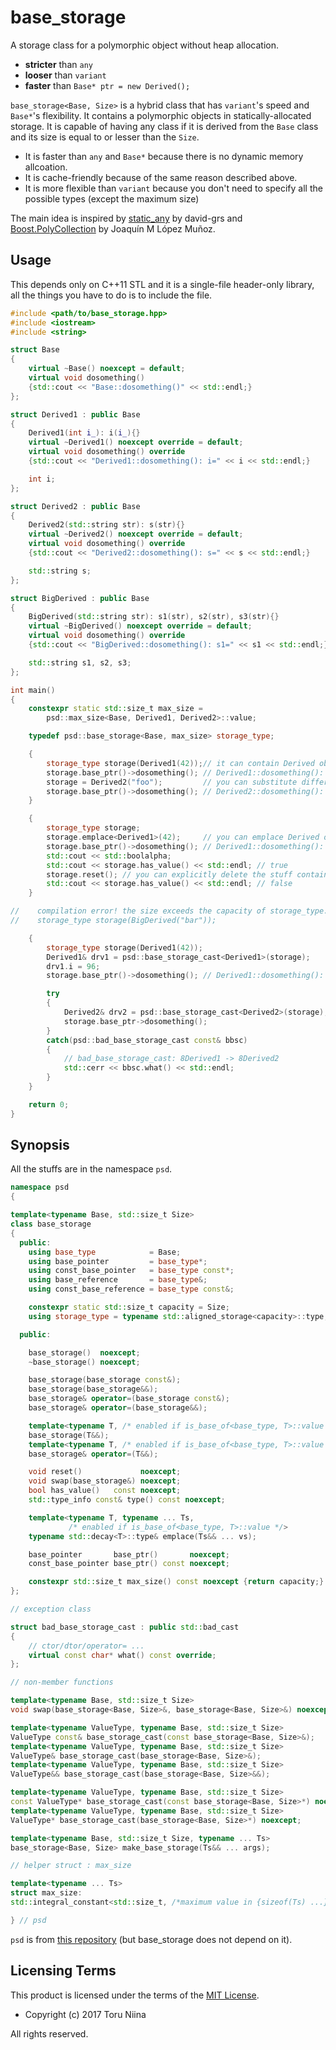 # base_storage

A storage class for a polymorphic object without heap allocation.

* __stricter__ than `any`
* __looser__ than `variant`
* __faster__ than `Base* ptr = new Derived();`

`base_storage<Base, Size>` is a hybrid class that has `variant`'s speed and `Base*`'s flexibility.
It contains a polymorphic objects in statically-allocated storage. It is capable of having any class if it is derived from the `Base` class and its size is equal to or lesser than the `Size`.

* It is faster than `any` and `Base*` because there is no dynamic memory allcoation.
* It is cache-friendly because of the same reason described above.
* It is more flexible than `variant` because you don't need to specify all the possible types (except the maximum size)

The main idea is inspired by [static_any](https://github.com/david-grs/static_any) by david-grs and [Boost.PolyCollection](http://www.boost.org/doc/libs/1_65_1/doc/html/poly_collection.html) by Joaquín M López Muñoz.

## Usage

This depends only on C++11 STL and it is a single-file header-only library,
all the things you have to do is to include the file.

```cpp
#include <path/to/base_storage.hpp>
#include <iostream>
#include <string>

struct Base
{
    virtual ~Base() noexcept = default;
    virtual void dosomething()
    {std::cout << "Base::dosomething()" << std::endl;}
};

struct Derived1 : public Base
{
    Derived1(int i_): i(i_){}
    virtual ~Derived1() noexcept override = default;
    virtual void dosomething() override
    {std::cout << "Derived1::dosomething(): i=" << i << std::endl;}

    int i;
};

struct Derived2 : public Base
{
    Derived2(std::string str): s(str){}
    virtual ~Derived2() noexcept override = default;
    virtual void dosomething() override
    {std::cout << "Derived2::dosomething(): s=" << s << std::endl;}

    std::string s;
};

struct BigDerived : public Base
{
    BigDerived(std::string str): s1(str), s2(str), s3(str){}
    virtual ~BigDerived() noexcept override = default;
    virtual void dosomething() override
    {std::cout << "BigDerived::dosomething(): s1=" << s1 << std::endl;}

    std::string s1, s2, s3;
};

int main()
{
    constexpr static std::size_t max_size =
        psd::max_size<Base, Derived1, Derived2>::value;

    typedef psd::base_storage<Base, max_size> storage_type;

    {
        storage_type storage(Derived1(42));// it can contain Derived object
        storage.base_ptr()->dosomething(); // Derived1::dosomething(): i=42
        storage = Derived2("foo");         // you can substitute different type
        storage.base_ptr()->dosomething(); // Derived2::dosomething(): s=foo
    }

    {
        storage_type storage;
        storage.emplace<Derived1>(42);     // you can emplace Derived object
        storage.base_ptr()->dosomething(); // Derived1::dosomething(): i=42
        std::cout << std::boolalpha;
        std::cout << storage.has_value() << std::endl; // true
        storage.reset(); // you can explicitly delete the stuff contained
        std::cout << storage.has_value() << std::endl; // false
    }

//    compilation error! the size exceeds the capacity of storage_type.
//    storage_type storage(BigDerived("bar"));

    {
        storage_type storage(Derived1(42));
        Derived1& drv1 = psd::base_storage_cast<Derived1>(storage);
        drv1.i = 96;
        storage.base_ptr()->dosomething(); // Derived1::dosomething(): i=96

        try
        {
            Derived2& drv2 = psd::base_storage_cast<Derived2>(storage);
            storage.base_ptr->dosomething();
        }
        catch(psd::bad_base_storage_cast const& bbsc)
        {
            // bad_base_storage_cast: 8Derived1 -> 8Derived2
            std::cerr << bbsc.what() << std::endl;
        }
    }

    return 0;
}
```

## Synopsis

All the stuffs are in the namespace `psd`.

```cpp
namespace psd
{

template<typename Base, std::size_t Size>
class base_storage
{
  public:
    using base_type            = Base;
    using base_pointer         = base_type*;
    using const_base_pointer   = base_type const*;
    using base_reference       = base_type&;
    using const_base_reference = base_type const&;

    constexpr static std::size_t capacity = Size;
    using storage_type = typename std::aligned_storage<capacity>::type;

  public:

    base_storage()  noexcept;
    ~base_storage() noexcept;

    base_storage(base_storage const&);
    base_storage(base_storage&&);
    base_storage& operator=(base_storage const&);
    base_storage& operator=(base_storage&&);

    template<typename T, /* enabled if is_base_of<base_type, T>::value */>
    base_storage(T&&);
    template<typename T, /* enabled if is_base_of<base_type, T>::value */>
    base_storage& operator=(T&&);

    void reset()             noexcept;
    void swap(base_storage&) noexcept;
    bool has_value()   const noexcept;
    std::type_info const& type() const noexcept;

    template<typename T, typename ... Ts,
             /* enabled if is_base_of<base_type, T>::value */>
    typename std::decay<T>::type& emplace(Ts&& ... vs);

    base_pointer       base_ptr()       noexcept;
    const_base_pointer base_ptr() const noexcept;

    constexpr std::size_t max_size() const noexcept {return capacity;}
};

// exception class

struct bad_base_storage_cast : public std::bad_cast
{
    // ctor/dtor/operator= ...
    virtual const char* what() const override;
};

// non-member functions

template<typename Base, std::size_t Size>
void swap(base_storage<Base, Size>&, base_storage<Base, Size>&) noexcept;

template<typename ValueType, typename Base, std::size_t Size>
ValueType const& base_storage_cast(const base_storage<Base, Size>&);
template<typename ValueType, typename Base, std::size_t Size>
ValueType& base_storage_cast(base_storage<Base, Size>&);
template<typename ValueType, typename Base, std::size_t Size>
ValueType&& base_storage_cast(base_storage<Base, Size>&&);

template<typename ValueType, typename Base, std::size_t Size>
const ValueType* base_storage_cast(const base_storage<Base, Size>*) noexcept;
template<typename ValueType, typename Base, std::size_t Size>
ValueType* base_storage_cast(base_storage<Base, Size>*) noexcept;

template<typename Base, std::size_t Size, typename ... Ts>
base_storage<Base, Size> make_base_storage(Ts&& ... args);

// helper struct : max_size

template<typename ... Ts>
struct max_size:
std::integral_constant<std::size_t, /*maximum value in {sizeof(Ts) ...}*/>{};

} // psd
```

`psd` is from [this repository](https://github.com/ToruNiina/pseudo)
(but base\_storage does not depend on it).

## Licensing Terms

This product is licensed under the terms of the [MIT License](LICENSE).

- Copyright (c) 2017 Toru Niina

All rights reserved.
